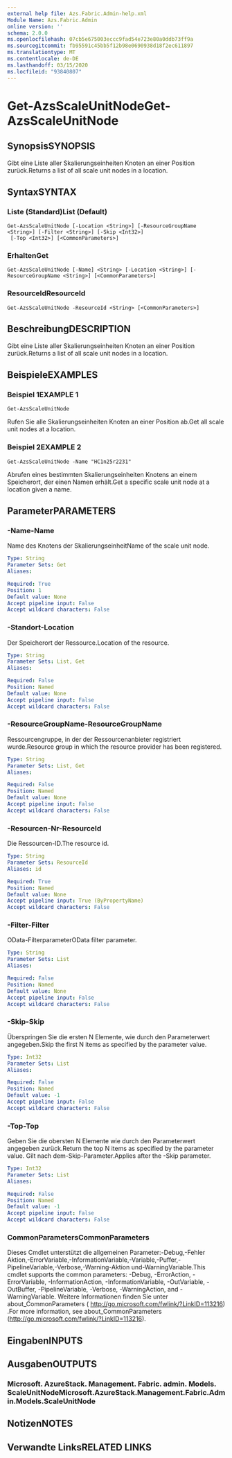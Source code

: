 ```yaml
---
external help file: Azs.Fabric.Admin-help.xml
Module Name: Azs.Fabric.Admin
online version: ''
schema: 2.0.0
ms.openlocfilehash: 07cb5e675003eccc9fad54e723e80a0ddb73ff9a
ms.sourcegitcommit: fb95591c45bb5f12b98e0690938d18f2ec611897
ms.translationtype: MT
ms.contentlocale: de-DE
ms.lasthandoff: 03/15/2020
ms.locfileid: "93840807"
---
```

# <span data-ttu-id="2f491-101">Get-AzsScaleUnitNode</span><span class="sxs-lookup"><span data-stu-id="2f491-101">Get-AzsScaleUnitNode</span></span>

## <span data-ttu-id="2f491-102">Synopsis</span><span class="sxs-lookup"><span data-stu-id="2f491-102">SYNOPSIS</span></span>
<span data-ttu-id="2f491-103">Gibt eine Liste aller Skalierungseinheiten Knoten an einer Position zurück.</span><span class="sxs-lookup"><span data-stu-id="2f491-103">Returns a list of all scale unit nodes in a location.</span></span>

## <span data-ttu-id="2f491-104">Syntax</span><span class="sxs-lookup"><span data-stu-id="2f491-104">SYNTAX</span></span>

### <span data-ttu-id="2f491-105">Liste (Standard)</span><span class="sxs-lookup"><span data-stu-id="2f491-105">List (Default)</span></span>
```
Get-AzsScaleUnitNode [-Location <String>] [-ResourceGroupName <String>] [-Filter <String>] [-Skip <Int32>]
 [-Top <Int32>] [<CommonParameters>]
```

### <span data-ttu-id="2f491-106">Erhalten</span><span class="sxs-lookup"><span data-stu-id="2f491-106">Get</span></span>
```
Get-AzsScaleUnitNode [-Name] <String> [-Location <String>] [-ResourceGroupName <String>] [<CommonParameters>]
```

### <span data-ttu-id="2f491-107">ResourceId</span><span class="sxs-lookup"><span data-stu-id="2f491-107">ResourceId</span></span>
```
Get-AzsScaleUnitNode -ResourceId <String> [<CommonParameters>]
```

## <span data-ttu-id="2f491-108">Beschreibung</span><span class="sxs-lookup"><span data-stu-id="2f491-108">DESCRIPTION</span></span>
<span data-ttu-id="2f491-109">Gibt eine Liste aller Skalierungseinheiten Knoten an einer Position zurück.</span><span class="sxs-lookup"><span data-stu-id="2f491-109">Returns a list of all scale unit nodes in a location.</span></span>

## <span data-ttu-id="2f491-110">Beispiele</span><span class="sxs-lookup"><span data-stu-id="2f491-110">EXAMPLES</span></span>

### <span data-ttu-id="2f491-111">Beispiel 1</span><span class="sxs-lookup"><span data-stu-id="2f491-111">EXAMPLE 1</span></span>
```
Get-AzsScaleUnitNode
```

<span data-ttu-id="2f491-112">Rufen Sie alle Skalierungseinheiten Knoten an einer Position ab.</span><span class="sxs-lookup"><span data-stu-id="2f491-112">Get all scale unit nodes at a location.</span></span>

### <span data-ttu-id="2f491-113">Beispiel 2</span><span class="sxs-lookup"><span data-stu-id="2f491-113">EXAMPLE 2</span></span>
```
Get-AzsScaleUnitNode -Name "HC1n25r2231"
```

<span data-ttu-id="2f491-114">Abrufen eines bestimmten Skalierungseinheiten Knotens an einem Speicherort, der einen Namen erhält.</span><span class="sxs-lookup"><span data-stu-id="2f491-114">Get a specific scale unit node at a location given a name.</span></span>

## <span data-ttu-id="2f491-115">Parameter</span><span class="sxs-lookup"><span data-stu-id="2f491-115">PARAMETERS</span></span>

### <span data-ttu-id="2f491-116">-Name</span><span class="sxs-lookup"><span data-stu-id="2f491-116">-Name</span></span>
<span data-ttu-id="2f491-117">Name des Knotens der Skalierungseinheit</span><span class="sxs-lookup"><span data-stu-id="2f491-117">Name of the scale unit node.</span></span>

```yaml
Type: String
Parameter Sets: Get
Aliases:

Required: True
Position: 1
Default value: None
Accept pipeline input: False
Accept wildcard characters: False
```

### <span data-ttu-id="2f491-118">-Standort</span><span class="sxs-lookup"><span data-stu-id="2f491-118">-Location</span></span>
<span data-ttu-id="2f491-119">Der Speicherort der Ressource.</span><span class="sxs-lookup"><span data-stu-id="2f491-119">Location of the resource.</span></span>

```yaml
Type: String
Parameter Sets: List, Get
Aliases:

Required: False
Position: Named
Default value: None
Accept pipeline input: False
Accept wildcard characters: False
```

### <span data-ttu-id="2f491-120">-ResourceGroupName</span><span class="sxs-lookup"><span data-stu-id="2f491-120">-ResourceGroupName</span></span>
<span data-ttu-id="2f491-121">Ressourcengruppe, in der der Ressourcenanbieter registriert wurde.</span><span class="sxs-lookup"><span data-stu-id="2f491-121">Resource group in which the resource provider has been registered.</span></span>

```yaml
Type: String
Parameter Sets: List, Get
Aliases:

Required: False
Position: Named
Default value: None
Accept pipeline input: False
Accept wildcard characters: False
```

### <span data-ttu-id="2f491-122">-Resourcen-Nr</span><span class="sxs-lookup"><span data-stu-id="2f491-122">-ResourceId</span></span>
<span data-ttu-id="2f491-123">Die Ressourcen-ID.</span><span class="sxs-lookup"><span data-stu-id="2f491-123">The resource id.</span></span>

```yaml
Type: String
Parameter Sets: ResourceId
Aliases: id

Required: True
Position: Named
Default value: None
Accept pipeline input: True (ByPropertyName)
Accept wildcard characters: False
```

### <span data-ttu-id="2f491-124">-Filter</span><span class="sxs-lookup"><span data-stu-id="2f491-124">-Filter</span></span>
<span data-ttu-id="2f491-125">OData-Filterparameter</span><span class="sxs-lookup"><span data-stu-id="2f491-125">OData filter parameter.</span></span>

```yaml
Type: String
Parameter Sets: List
Aliases:

Required: False
Position: Named
Default value: None
Accept pipeline input: False
Accept wildcard characters: False
```

### <span data-ttu-id="2f491-126">-Skip</span><span class="sxs-lookup"><span data-stu-id="2f491-126">-Skip</span></span>
<span data-ttu-id="2f491-127">Überspringen Sie die ersten N Elemente, wie durch den Parameterwert angegeben.</span><span class="sxs-lookup"><span data-stu-id="2f491-127">Skip the first N items as specified by the parameter value.</span></span>

```yaml
Type: Int32
Parameter Sets: List
Aliases:

Required: False
Position: Named
Default value: -1
Accept pipeline input: False
Accept wildcard characters: False
```

### <span data-ttu-id="2f491-128">-Top</span><span class="sxs-lookup"><span data-stu-id="2f491-128">-Top</span></span>
<span data-ttu-id="2f491-129">Geben Sie die obersten N Elemente wie durch den Parameterwert angegeben zurück.</span><span class="sxs-lookup"><span data-stu-id="2f491-129">Return the top N items as specified by the parameter value.</span></span>
<span data-ttu-id="2f491-130">Gilt nach dem-Skip-Parameter.</span><span class="sxs-lookup"><span data-stu-id="2f491-130">Applies after the -Skip parameter.</span></span>

```yaml
Type: Int32
Parameter Sets: List
Aliases:

Required: False
Position: Named
Default value: -1
Accept pipeline input: False
Accept wildcard characters: False
```

### <span data-ttu-id="2f491-131">CommonParameters</span><span class="sxs-lookup"><span data-stu-id="2f491-131">CommonParameters</span></span>
<span data-ttu-id="2f491-132">Dieses Cmdlet unterstützt die allgemeinen Parameter:-Debug,-Fehler Aktion,-ErrorVariable,-InformationVariable,-Variable,-Puffer,-PipelineVariable,-Verbose,-Warning-Aktion und-WarningVariable.</span><span class="sxs-lookup"><span data-stu-id="2f491-132">This cmdlet supports the common parameters: -Debug, -ErrorAction, -ErrorVariable, -InformationAction, -InformationVariable, -OutVariable, -OutBuffer, -PipelineVariable, -Verbose, -WarningAction, and -WarningVariable.</span></span> <span data-ttu-id="2f491-133">Weitere Informationen finden Sie unter about_CommonParameters ( http://go.microsoft.com/fwlink/?LinkID=113216) .</span><span class="sxs-lookup"><span data-stu-id="2f491-133">For more information, see about_CommonParameters (http://go.microsoft.com/fwlink/?LinkID=113216).</span></span>

## <span data-ttu-id="2f491-134">Eingaben</span><span class="sxs-lookup"><span data-stu-id="2f491-134">INPUTS</span></span>

## <span data-ttu-id="2f491-135">Ausgaben</span><span class="sxs-lookup"><span data-stu-id="2f491-135">OUTPUTS</span></span>

### <span data-ttu-id="2f491-136">Microsoft. AzureStack. Management. Fabric. admin. Models. ScaleUnitNode</span><span class="sxs-lookup"><span data-stu-id="2f491-136">Microsoft.AzureStack.Management.Fabric.Admin.Models.ScaleUnitNode</span></span>

## <span data-ttu-id="2f491-137">Notizen</span><span class="sxs-lookup"><span data-stu-id="2f491-137">NOTES</span></span>

## <span data-ttu-id="2f491-138">Verwandte Links</span><span class="sxs-lookup"><span data-stu-id="2f491-138">RELATED LINKS</span></span>

